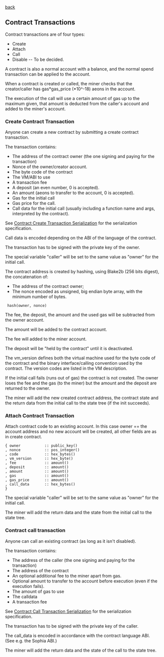 [back](./contracts.md)
## Contract Transactions

Contract transactions are of four types:
- Create
- Attach
- Call
- Disable -- To be decided.

A contract is also a normal account with a balance,
and the normal spend transaction can be applied to the account.

When a contract is created or called, the miner checks that the
creator/caller has gas*gas_price (*10^-18) aeons in the account.

The execution of the call will use a certain amount of gas up to
the maximum given, that amount is deducted from the caller's
account and added to the miner's account.

### Create Contract Transaction

Anyone can create a new contract by submitting a create contract transaction.

The transaction contains:
- The address of the contract owner (the one signing and paying for the transaction)
- Nonce of the owner/creator account.
- The byte code of the contract
- The VM/ABI to use
- A transaction fee
- A deposit (an even number, 0 is accepted).
- An amount (aeons to transfer to the account, 0 is accepted).
- Gas for the initial call
- Gas price for the call.
- Call data for the initial call (usually including a function name and args, interpreted by the contract).

See [Contract Create Transaction Serialization](../serializations.md#contract-create-transaction) for the serialization specification.

Call data is encoded depending on the ABI of the language of the contract.

The transaction has to be signed with the private key of the owner.

The special variable "caller" will be set to the same value as "owner"
for the initial call.

The contract address is created by hashing, using Blake2b (256 bits digest), the concatenation of:
* The address of the contract owner;
* The nonce encoded as unsigned, big endian byte array, with the minimum number of bytes.

```
 hash(owner, nonce)
```

The fee, the deposit, the amount and the used gas will be
subtracted from the owner account.

The amount will be added to the contract account.

The fee will added to the miner account.

The deposit will be "held by the contract" until it is deactivated.

The vm_version defines both the virtual machine used for the byte code of the contract
and the binary interface/calling convention used by the contract. The version codes are
listed in the VM description.

If the initial call fails (runs out of gas) the contract is not
created.  The owner loses the fee and the gas (to the miner) but the
amount and the deposit are returned to the owner.

The miner will add the new created contract address, the contract state
and the return data from the initial call to the state tree (if the
init succeeds).


### Attach Contract Transaction

Attach contract code to an existing account.
In this case owner == the account address and no new account will be created,
all other fields are as in create contract.


```
{ owner           :: public_key()
, nonce           :: pos_integer()
, code            :: hex_bytes()
, vm_version      :: hex_byte()
, fee             :: amount()
, deposit         :: amount()
, amount          :: amount()
, gas             :: amount()
, gas_price       :: amount()
, call_data       :: hex_bytes()
}
```

The special variable "caller" will be set to the same value as "owner"
for the initial call.

The miner will add the return data and the state from the initial call
to the state tree.


### Contract call transaction

Anyone can call an existing contract (as long as it isn't disabled).

The transaction contains:
- The address of the caller (the one signing and paying for the transaction)
- The address of the contract
- An optional additional fee to the miner apart from gas.
- Optional amount to transfer to the account before execution (even if the execution fails).
- The amount of gas to use
- The calldata
- A transaction fee

See [Contract Call Transaction Serialization](../serializations.md#contract-call-transaction) for the serialization specification.

The transaction has to be signed with the private key of the caller.

The call_data is encoded in accordance with the contract language ABI.
(See e.g. the Sophia ABI.)

The miner will add the return data and the state of the call to the state
tree.
